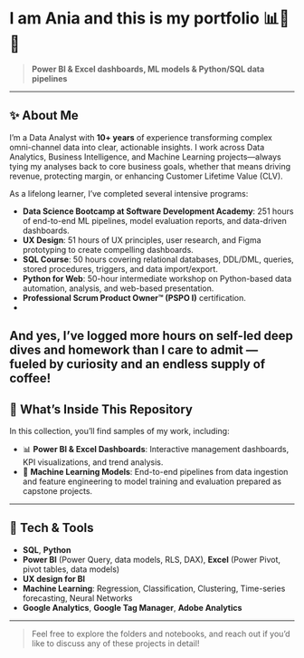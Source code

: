 # I am Ania and this is my portfolio 📊🤖🐍
> **Power BI & Excel dashboards, ML models & Python/SQL data pipelines**
---

## ✨ About Me

I’m a Data Analyst with **10+ years** of experience transforming complex omni-channel data into clear, actionable insights. I work across Data Analytics, Business Intelligence, and Machine Learning projects—always tying my analyses back to core business goals, whether that means driving revenue, protecting margin, or enhancing Customer Lifetime Value (CLV).

As a lifelong learner, I’ve completed several intensive programs:

* **Data Science Bootcamp at Software Development Academy**: 251 hours of end-to-end ML pipelines, model evaluation reports, and data-driven dashboards.
* **UX Design**: 51 hours of UX principles, user research, and Figma prototyping to create compelling dashboards.
* **SQL Course**: 50 hours covering relational databases, DDL/DML, queries, stored procedures, triggers, and data import/export.
* **Python for Web**: 50-hour intermediate workshop on Python-based data automation, analysis, and web-based presentation.
* **Professional Scrum Product Owner™ (PSPO I)** certification.
* 
And yes, I’ve logged more hours on self-led deep dives and homework than I care to admit — fueled by curiosity and an endless supply of coffee!
---

## 🚀 What’s Inside This Repository

In this collection, you’ll find samples of my work, including:

* 📊 **Power BI & Excel Dashboards**: Interactive management dashboards, KPI visualizations, and trend analysis.
* 🤖 **Machine Learning Models**: End-to-end pipelines from data ingestion and feature engineering to model training and evaluation prepared as capstone projects.

---

## 🔧 Tech & Tools

* **SQL**, **Python**
* **Power BI** (Power Query, data models, RLS, DAX), **Excel** (Power Pivot, pivot tables, data models)
* **UX design for BI**
* **Machine Learning**: Regression, Classification, Clustering, Time-series forecasting, Neural Networks
* **Google Analytics**, **Google Tag Manager**, **Adobe Analytics**

---

> Feel free to explore the folders and notebooks, and reach out if you’d like to discuss any of these projects in detail!

